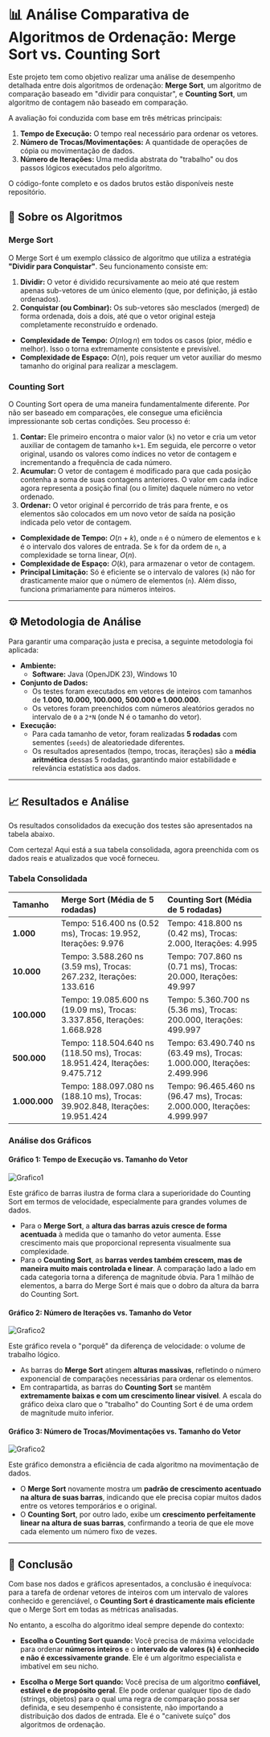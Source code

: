 # 📊 Análise Comparativa de Algoritmos de Ordenação: Merge Sort vs. Counting Sort

Este projeto tem como objetivo realizar uma análise de desempenho detalhada entre dois algoritmos de ordenação: **Merge Sort**, um algoritmo de comparação baseado em "dividir para conquistar", e **Counting Sort**, um algoritmo de contagem não baseado em comparação.

A avaliação foi conduzida com base em três métricas principais:

1.  **Tempo de Execução:** O tempo real necessário para ordenar os vetores.
2.  **Número de Trocas/Movimentações:** A quantidade de operações de cópia ou movimentação de dados.
3.  **Número de Iterações:** Uma medida abstrata do "trabalho" ou dos passos lógicos executados pelo algoritmo.

O código-fonte completo e os dados brutos estão disponíveis neste repositório.

## 🧠 Sobre os Algoritmos

### Merge Sort

O Merge Sort é um exemplo clássico de algoritmo que utiliza a estratégia **"Dividir para Conquistar"**. Seu funcionamento consiste em:

1.  **Dividir:** O vetor é dividido recursivamente ao meio até que restem apenas sub-vetores de um único elemento (que, por definição, já estão ordenados).
2.  **Conquistar (ou Combinar):** Os sub-vetores são mesclados (merged) de forma ordenada, dois a dois, até que o vetor original esteja completamente reconstruído e ordenado.

- **Complexidade de Tempo:** $O(n \log n)$ em todos os casos (pior, médio e melhor). Isso o torna extremamente consistente e previsível.
- **Complexidade de Espaço:** $O(n)$, pois requer um vetor auxiliar do mesmo tamanho do original para realizar a mesclagem.

### Counting Sort

O Counting Sort opera de uma maneira fundamentalmente diferente. Por não ser baseado em comparações, ele consegue uma eficiência impressionante sob certas condições. Seu processo é:

1.  **Contar:** Ele primeiro encontra o maior valor (`k`) no vetor e cria um vetor auxiliar de contagem de tamanho `k+1`. Em seguida, ele percorre o vetor original, usando os valores como índices no vetor de contagem e incrementando a frequência de cada número.
2.  **Acumular:** O vetor de contagem é modificado para que cada posição contenha a soma de suas contagens anteriores. O valor em cada índice agora representa a posição final (ou o limite) daquele número no vetor ordenado.
3.  **Ordenar:** O vetor original é percorrido de trás para frente, e os elementos são colocados em um novo vetor de saída na posição indicada pelo vetor de contagem.

- **Complexidade de Tempo:** $O(n+k)$, onde `n` é o número de elementos e `k` é o intervalo dos valores de entrada. Se `k` for da ordem de `n`, a complexidade se torna linear, $O(n)$.
- **Complexidade de Espaço:** $O(k)$, para armazenar o vetor de contagem.
- **Principal Limitação:** Só é eficiente se o intervalo de valores (`k`) não for drasticamente maior que o número de elementos (`n`). Além disso, funciona primariamente para números inteiros.

---

## ⚙️ Metodologia de Análise

Para garantir uma comparação justa e precisa, a seguinte metodologia foi aplicada:

- **Ambiente:**
  - **Software:** Java (OpenJDK 23), Windows 10
- **Conjunto de Dados:**
  - Os testes foram executados em vetores de inteiros com tamanhos de **1.000, 10.000, 100.000, 500.000 e 1.000.000**.
  - Os vetores foram preenchidos com números aleatórios gerados no intervalo de `0` a `2*N` (onde N é o tamanho do vetor).
- **Execução:**
  - Para cada tamanho de vetor, foram realizadas **5 rodadas** com sementes (`seeds`) de aleatoriedade diferentes.
  - Os resultados apresentados (tempo, trocas, iterações) são a **média aritmética** dessas 5 rodadas, garantindo maior estabilidade e relevância estatística aos dados.

---

## 📈 Resultados e Análise

Os resultados consolidados da execução dos testes são apresentados na tabela abaixo.

Com certeza! Aqui está a sua tabela consolidada, agora preenchida com os dados reais e atualizados que você forneceu.

### Tabela Consolidada

| Tamanho       | Merge Sort (Média de 5 rodadas)                                              | Counting Sort (Média de 5 rodadas)                                       |
| :------------ | :--------------------------------------------------------------------------- | :----------------------------------------------------------------------- |
| **1.000**     | Tempo: 516.400 ns (0.52 ms), Trocas: 19.952, Iterações: 9.976                | Tempo: 418.800 ns (0.42 ms), Trocas: 2.000, Iterações: 4.995             |
| **10.000**    | Tempo: 3.588.260 ns (3.59 ms), Trocas: 267.232, Iterações: 133.616           | Tempo: 707.860 ns (0.71 ms), Trocas: 20.000, Iterações: 49.997           |
| **100.000**   | Tempo: 19.085.600 ns (19.09 ms), Trocas: 3.337.856, Iterações: 1.668.928     | Tempo: 5.360.700 ns (5.36 ms), Trocas: 200.000, Iterações: 499.997       |
| **500.000**   | Tempo: 118.504.640 ns (118.50 ms), Trocas: 18.951.424, Iterações: 9.475.712  | Tempo: 63.490.740 ns (63.49 ms), Trocas: 1.000.000, Iterações: 2.499.996 |
| **1.000.000** | Tempo: 188.097.080 ns (188.10 ms), Trocas: 39.902.848, Iterações: 19.951.424 | Tempo: 96.465.460 ns (96.47 ms), Trocas: 2.000.000, Iterações: 4.999.997 |

### Análise dos Gráficos

#### Gráfico 1: Tempo de Execução vs. Tamanho do Vetor

![Grafico1](images/1.png)

Este gráfico de barras ilustra de forma clara a superioridade do Counting Sort em termos de velocidade, especialmente para grandes volumes de dados.

- Para o **Merge Sort**, a **altura das barras azuis cresce de forma acentuada** à medida que o tamanho do vetor aumenta. Esse crescimento mais que proporcional representa visualmente sua complexidade.
- Para o **Counting Sort**, as **barras verdes também crescem, mas de maneira muito mais controlada e linear**. A comparação lado a lado em cada categoria torna a diferença de magnitude óbvia. Para 1 milhão de elementos, a barra do Merge Sort é mais que o dobro da altura da barra do Counting Sort.

#### Gráfico 2: Número de Iterações vs. Tamanho do Vetor

![Grafico2](images/2.png)

Este gráfico revela o "porquê" da diferença de velocidade: o volume de trabalho lógico.

- As barras do **Merge Sort** atingem **alturas massivas**, refletindo o número exponencial de comparações necessárias para ordenar os elementos.
- Em contrapartida, as barras do **Counting Sort** se mantêm **extremamente baixas e com um crescimento linear visível**. A escala do gráfico deixa claro que o "trabalho" do Counting Sort é de uma ordem de magnitude muito inferior.

#### Gráfico 3: Número de Trocas/Movimentações vs. Tamanho do Vetor

![Grafico2](images/3.png)

Este gráfico demonstra a eficiência de cada algoritmo na movimentação de dados.

- O **Merge Sort** novamente mostra um **padrão de crescimento acentuado na altura de suas barras**, indicando que ele precisa copiar muitos dados entre os vetores temporários e o original.
- O **Counting Sort**, por outro lado, exibe um **crescimento perfeitamente linear na altura de suas barras**, confirmando a teoria de que ele move cada elemento um número fixo de vezes.

---

## 🚀 Conclusão

Com base nos dados e gráficos apresentados, a conclusão é inequívoca: para a tarefa de ordenar vetores de inteiros com um intervalo de valores conhecido e gerenciável, o **Counting Sort é drasticamente mais eficiente** que o Merge Sort em todas as métricas analisadas.

No entanto, a escolha do algoritmo ideal sempre depende do contexto:

- **Escolha o Counting Sort quando:** Você precisa de máxima velocidade para ordenar **números inteiros** e o **intervalo de valores (`k`) é conhecido e não é excessivamente grande**. Ele é um algoritmo especialista e imbatível em seu nicho.

- **Escolha o Merge Sort quando:** Você precisa de um algoritmo **confiável, estável e de propósito geral**. Ele pode ordenar qualquer tipo de dado (strings, objetos) para o qual uma regra de comparação possa ser definida, e seu desempenho é consistente, não importando a distribuição dos dados de entrada. Ele é o "canivete suíço" dos algoritmos de ordenação.
